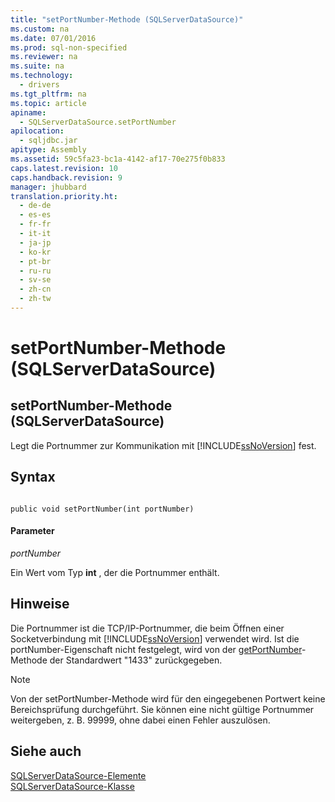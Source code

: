 ```yaml
---
title: "setPortNumber-Methode (SQLServerDataSource)"
ms.custom: na
ms.date: 07/01/2016
ms.prod: sql-non-specified
ms.reviewer: na
ms.suite: na
ms.technology: 
  - drivers
ms.tgt_pltfrm: na
ms.topic: article
apiname: 
  - SQLServerDataSource.setPortNumber
apilocation: 
  - sqljdbc.jar
apitype: Assembly
ms.assetid: 59c5fa23-bc1a-4142-af17-70e275f0b833
caps.latest.revision: 10
caps.handback.revision: 9
manager: jhubbard
translation.priority.ht: 
  - de-de
  - es-es
  - fr-fr
  - it-it
  - ja-jp
  - ko-kr
  - pt-br
  - ru-ru
  - sv-se
  - zh-cn
  - zh-tw
---
```

# setPortNumber-Methode (SQLServerDataSource)
    
## setPortNumber\-Methode \(SQLServerDataSource\)  
 Legt die Portnummer zur Kommunikation mit [!INCLUDE[ssNoVersion](../content/includes/ssNoVersion_md.md)] fest.  
  
## Syntax  
  
```  
  
public void setPortNumber(int portNumber)  
```  
  
#### Parameter  
 *portNumber*  
  
 Ein Wert vom Typ **int** , der die Portnummer enthält.  
  
## Hinweise  
 Die Portnummer ist die TCP\/IP\-Portnummer, die beim Öffnen einer Socketverbindung mit [!INCLUDE[ssNoVersion](../content/includes/ssNoVersion_md.md)] verwendet wird. Ist die portNumber\-Eigenschaft nicht festgelegt, wird von der [getPortNumber](../content/getPortNumber-Method--SQLServerDataSource-.md)\-Methode der Standardwert "1433" zurückgegeben.  
  
> [!NOTE]  
>  Von der setPortNumber\-Methode wird für den eingegebenen Portwert keine Bereichsprüfung durchgeführt. Sie können eine nicht gültige Portnummer weitergeben, z. B. 99999, ohne dabei einen Fehler auszulösen.  
  
## Siehe auch  
 [SQLServerDataSource-Elemente](../content/SQLServerDataSource-Members.md)   
 [SQLServerDataSource-Klasse](../content/SQLServerDataSource-Class.md)  
  
  